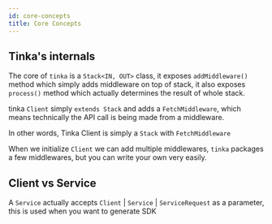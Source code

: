```yaml
---
id: core-concepts
title: Core Concepts
---
```


## Tinka's internals

The core of `tinka` is a `Stack<IN, OUT>` class, it exposes `addMiddleware()` method which simply adds middleware on top of stack,
it also exposes `process()` method which actually determines the result of whole stack.

tinka `Client` simply `extends Stack` and adds a `FetchMiddleware`, which means technically the API call is being made from a middleware.

In other words, Tinka Client is simply a `Stack` with `FetchMiddleware`

When we initialize `Client` we can add multiple middlewares, `tinka` packages a few middlewares, but you can write your own very easily.

## Client vs Service
A `Service` actually accepts `Client` | `Service` | `ServiceRequest` as a parameter, this is used when you want to generate SDK
